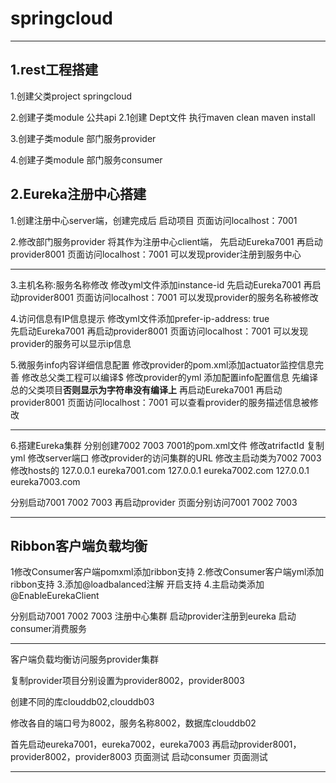 # springcloud

-------------------

## 1.rest工程搭建

1.创建父类project springcloud

2.创建子类module 公共api
2.1创建 Dept文件 执行maven clean maven install

3.创建子类module 部门服务provider

4.创建子类module 部门服务consumer

## 2.Eureka注册中心搭建

1.创建注册中心server端，创建完成后 启动项目
页面访问localhost：7001

2.修改部门服务provider 将其作为注册中心client端，
先启动Eureka7001 再启动provider8001 页面访问localhost：7001 可以发现provider注册到服务中心

--------------------------------
3.主机名称:服务名称修改
修改yml文件添加instance-id 
先启动Eureka7001 再启动provider8001 页面访问localhost：7001 可以发现provider的服务名称被修改

4.访问信息有IP信息提示
修改yml文件添加prefer-ip-address: true   
先启动Eureka7001 再启动provider8001 页面访问localhost：7001 可以发现provider的服务可以显示ip信息

5.微服务info内容详细信息配置
修改provider的pom.xml添加actuator监控信息完善 
修改总父类工程可以编译$
修改provider的yml 添加配置info配置信息
先编译总的父类项目**否则显示为字符串没有编译上**
再启动Eureka7001 再启动provider8001 页面访问localhost：7001 可以查看provider的服务描述信息被修改

---------------------------------------

6.搭建Eureka集群 分别创建7002 7003
7001的pom.xml文件 修改atrifactId 
复制yml 修改server端口
修改provider的访问集群的URL
修改主启动类为7002 7003
修改hosts的
127.0.0.1  eureka7001.com
127.0.0.1  eureka7002.com
127.0.0.1  eureka7003.com

分别启动7001 7002 7003 
再启动provider 页面分别访问7001 7002 7003

-----------------------

## Ribbon客户端负载均衡

1修改Consumer客户端pomxml添加ribbon支持
2.修改Consumer客户端yml添加ribbon支持
3.添加@loadbalanced注解 开启支持
4.主启动类添加@EnableEurekaClient

分别启动7001 7002 7003 注册中心集群
启动provider注册到eureka
启动consumer消费服务

----------------------------

客户端负载均衡访问服务provider集群

复制provider项目分别设置为provider8002，provider8003

创建不同的库clouddb02,clouddb03

修改各自的端口号为8002，服务名称8002，数据库clouddb02

首先启动eureka7001，eureka7002，eureka7003
再启动provider8001，provider8002，provider8003
页面测试
启动consumer
页面测试

---------------------------








